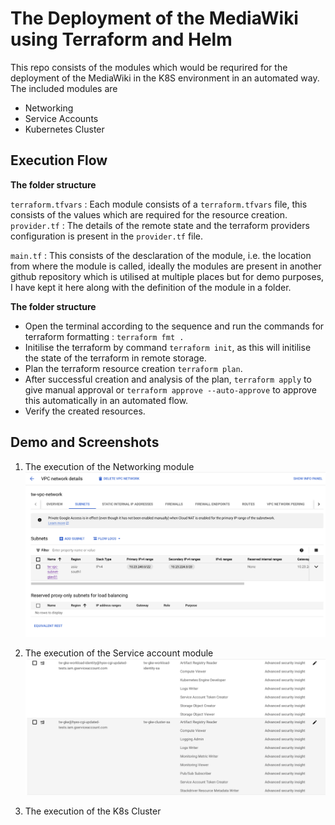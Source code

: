 # The Deployment of the MediaWiki using Terraform and Helm

This repo consists of the modules which would be requrired for the deployment of the MediaWiki in the K8S environment in an automated way. The included modules are

<ul>
<li> Networking </li>
<li> Service Accounts </li>
<li> Kubernetes Cluster </li>
</ul>

## Execution Flow

<strong>The folder structure</strong>

`terraform.tfvars` : Each module consists of a `terraform.tfvars` file, this consists of the values which are required for the resource creation.
`provider.tf` : The details of the remote state and the terraform providers configuration is present in the `provider.tf` file.

`main.tf` : This consists of the desclaration of the module, i.e. the location from where the module is called, ideally the modules are present in another github repository which is utilised at multiple places but for demo purposes, I have kept it here along with the definition of the module in a folder.

<strong>The folder structure</strong>

- Open the terminal according to the sequence and run the commands for terraform formatting : `terraform fmt .`
- Initilise the terraform by command `terraform init`, as this will initilise the state of the terraform in remote storage.
- Plan the terraform resource creation `terraform plan`.
- After successful creation and analysis of the plan, `terraform apply` to give manual approval or `terraform approve --auto-approve` to approve this automatically in an automated flow.
- Verify the created resources.


## Demo and Screenshots

1. The execution of the Networking module 
![alt text](vpc.png)

2. The execution of the Service account module
![alt text](sa.png)

3. The execution of the K8s Cluster